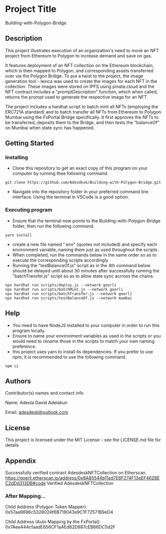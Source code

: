 # Project Title

Building-with-Polygon-Bridge

## Description

This project illustrates execution of an organization's need to move an NFT project from Ethereum to Polygon to increase demand and save on gas.

It features deployment of an NFT collection on the Ethereum blockchain, which is then mapped to Polygon, and corresponding assets transferred over via the Polygon Bridge. To put a twist to the project, the image generation tool - lexica was used to create the images for each NFT in the collection. These images were stored on IPFS using pinata.cloud and the NFT contract includes a "promptDescription" function, which when called, returns the prompt used to generate the respective image for an NFT.

The project includes a hardhat script to batch mint all NFTs (employing the ERC721A standard) and to batch transfer all NFTs from Ethereum to Polygon Mumbai using the FxPortal Bridge specifically. It first approves the NFTs to be transferred, deposits them to the Bridge, and then tests the "balanceOf" on Mumbai when state sync has happened.

## Getting Started

### Installing

* Clone this repository to get an exact copy of this program on your computer by running thee following command.

```
git clone https://github.com/Adesdesk/Building-with-Polygon-Bridge.git
```
* Navigate into the repository folder in your preferred command line interface. Using the terminal in VSCode is a good option.

### Executing program

* Ensure that the terminal now points to the Building-with-Polygon-Bridge folder, then run the following command.

```
yarn install
```
* create a new file named ".env" (quotes not included) and specify each environment variable, naming them just as used throughout the scripts. 
* When completed, run the commands below in the same order so as to execute the corresponding scripts accordingly
* Running the "testBalanceOf.js" script as in the 4th command below should be delayed until about 30 minutes after successfully running the "batchTransfer.js" script so as to allow state sync acrross the chains.

```
npx hardhat run scripts/deploy.js --network goerli
npx hardhat run scripts/batchMint.js --network goerli
npx hardhat run scripts/batchTransfer.js --network goerli
npx hardhat run scripts/testBalanceOf.js --network mumbai
```

## Help

* You need to have NodeJS installed to your computer in order to run this program locally.
* Ensure to name your environment variables as used in the scripts or you would need to rename those in the scripts to match your own naming preference.
* this project uses yarn to install its dependencies. If you prefer to use npm, it is recommended to use the following command.

```
npm ci
```

## Authors

Contributor(s) names and contact info

Name: Adeola David Adelakun

Email: adesdesk@outlook.com


## License

This project is licensed under the MIT License - see the LICENSE.md file for details

## Appendix
Successfully verified contract AdesdeskNFTCollection on Etherscan.
https://goerli.etherscan.io/address/0x8A85544b11ad7E6F274F13eEF4628EC2dDd313DB#code
Verified AdesdeskNFTCollection

### After Mapping...
Child Address (Polygon Token Mapper):
0x57aa9696c5328024f6B718043e9C1F72571B9eD4

Child Address (Auto Mapping by the FxPortal):
0x7Aee444cfaadE656CF1aAEd82D887cEB66DC5d2F